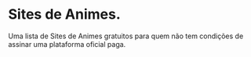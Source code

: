 # Sites de Animes.
Uma lista de Sites de Animes gratuitos para quem não tem condições de assinar uma plataforma oficial paga.
